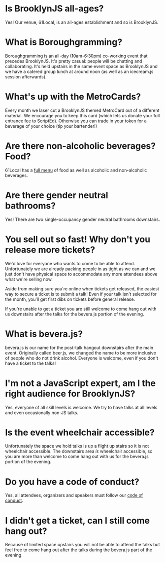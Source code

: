 # Is BrooklynJS all-ages?

Yes! Our venue, 61Local, is an all-ages establishment and so is BrooklynJS.

# What is Boroughgramming?

Boroughgramming is an all-day (10am-6:30pm) co-working event that
precedes BrooklynJS. It's pretty casual: people will be chatting and
collaborating. It's held upstairs in the same event space as
BrooklynJS and we have a catered group lunch at around noon (as well
as an icecream.js session afterwards).

# What's up with the MetroCards?

Every month we laser cut a BrooklynJS themed MetroCard out of a
different material. We encourage you to keep this card (which lets us
donate your full entrance fee to ScriptEd). Otherwise you can trade in
your token for a beverage of your choice (tip your bartender!)

# Are there non-alcoholic beverages? Food?

61Local has a
[full menu](http://www.61local.com/pdf/61_food_menus_6_9.pdf) of food
as well as alcoholic and non-alcoholic beverages.

# Are there gender neutral bathrooms?

Yes! There are two single-occupancy gender neutral bathrooms
downstairs.

# You sell out so fast! Why don't you release more tickets?

We'd love for everyone who wants to come to be able to attend.
Unfortunately we are already packing people in as tight as we can
and we just don't have physical space to accommodate any more
attendees above what we're selling now.

Aside from making sure you're online when tickets get released, the
easiest way to secure a ticket is to submit a talk! Even if your talk
isn't selected for the month, you'll get first dibs on tickets before
general release.

If you're unable to get a ticket you are still welcome to come hang
out with us downstairs after the talks for the bevera.js portion of
the evening.

# What is bevera.js?

bevera.js is our name for the post-talk hangout downstairs after the
main event. Originally called beer.js, we changed the name to be more
inclusive of people who do not drink alcohol. Everyone is welcome,
even if you don't have a ticket to the talks!

# I'm not a JavaScript expert, am I the right audience for BrooklynJS?

Yes, everyone of all skill levels is welcome. We try to have talks at
all levels and even occasionally non-JS talks.

# Is the event wheelchair accessible?

Unfortunately the space we hold talks is up a flight up stairs so it
is not wheelchair accessible. The downstairs area *is* wheelchair
accessible, so you are more than welcome to come hang out with us for
the bevera.js portion of the evening.

# Do you have a code of conduct?

Yes, all attendees, organizers and speakers must follow our
[code of conduct](http://jsconf.com/codeofconduct.html).

# I didn't get a ticket, can I still come hang out?

Because of limited space upstairs you will not be able to attend the
talks but feel free to come hang out after the talks during the
bevera.js part of the evening.
